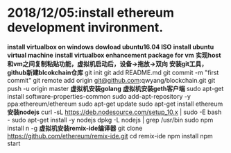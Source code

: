 # 2018/12/05:install ethereum development invironment.
**install virtualbox on windows**
**dowload ubuntu16.04 ISO**
**install ubuntu virtual machine**
**install virtualbox enhancement package for vm**
**实现host和vm之间复制粘贴功能，虚拟机启动后，设备->拖放->双向**
**安装git工具，github新建blcokchain仓库**
	git init
	git add README.md
	git commit -m "first commit"
	git remote add origin git@github.com:qwyang/blockchain.git
	git push -u origin master
**虚拟机安装golang**
**虚拟机安装geth客户端**
	sudo apt-get install software-properties-common
	sudo add-apt-repository -y ppa:ethereum/ethereum
	sudo apt-get update
	sudo apt-get install ethereum
**安装nodejs**
	curl -sL https://deb.nodesource.com/setup_10.x | sudo -E bash -
	sudo apt-get install -y nodejs
	dpkg -L nodejs | grep /usr/bin
	sudo npm install n -g
**虚拟机安装remix-ide编译器**
	git clone https://github.com/ethereum/remix-ide.git
	cd remix-ide
	npm install
	npm start
